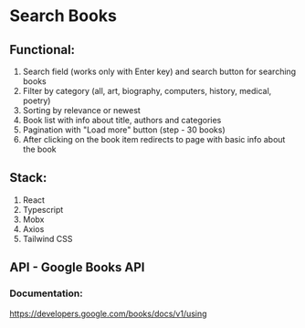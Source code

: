 # Search Books

## Functional:
1. Search field (works only with Enter key) and search button for searching books
2. Filter by category (all, art, biography, computers, history, medical, poetry)
3. Sorting by relevance or newest
4. Book list with info about title, authors and categories
5. Pagination with "Load more" button (step - 30 books)
6. After clicking on the book item redirects to page with basic info about the book

## Stack:
1. React
2. Typescript
3. Mobx
4. Axios
5. Tailwind CSS

## API - Google Books API

### Documentation:
https://developers.google.com/books/docs/v1/using 

